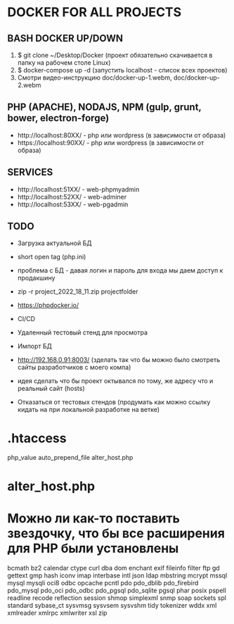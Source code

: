 # DOCKER FOR ALL PROJECTS

## BASH DOCKER UP/DOWN
1) $ git clone ~/Desktop/Docker (проект обязательно скачивается в папку на рабочем столе Linux)
2) $ docker-compose up -d (запустить localhost - список всех проектов)
3) Смотри видео-инструкцию doc/docker-up-1.webm, doc/docker-up-2.webm 

## PHP (APACHE), NODAJS, NPM (gulp, grunt, bower, electron-forge)
- http://localhost:80XX/ - php или wordpress (в зависимости от образа)
- https://localhost:90XX/ - php или wordpress (в зависимости от образа)

## SERVICES
- http://localhost:51XX/ - web-phpmyadmin
- http://localhost:52XX/ - web-adminer
- http://localhost:53XX/ - web-pgadmin

## TODO
- Загрузка актуальной БД
- short open tag (php.ini)
- проблема с БД - давая логин и пароль для входа мы даем доступ к продакшину
- zip -r project_2022_18_11.zip projectfolder
- https://phpdocker.io/
- CI/CD
- Удаленный тестовый стенд для просмотра
- Импорт БД

- http://192.168.0.91:8003/ (зделать так что бы можно было смотреть сайты разработчиков с моего компа)
- идея сделать что бы проект октывался по тому, же адресу что и реальный сайт (hosts)
- Отказаться от тестовых стендов (продумать как можно ссылку кидать на при локальной разработке на ветке)

# .htaccess
php_value auto_prepend_file alter_host.php

# alter_host.php
<?php
    $_SERVER['HTTP_HOST'] = 'anotherdomain.com';
?>

# Можно ли как-то поставить звездочку, что бы все расширения для PHP были установлены
bcmath bz2 calendar ctype curl dba dom enchant exif fileinfo filter ftp gd gettext gmp hash iconv imap interbase intl json ldap mbstring mcrypt mssql mysql mysqli oci8 odbc opcache pcntl pdo pdo_dblib pdo_firebird pdo_mysql pdo_oci pdo_odbc pdo_pgsql pdo_sqlite pgsql phar posix pspell readline recode reflection session shmop simplexml snmp soap sockets spl standard sybase_ct sysvmsg sysvsem sysvshm tidy tokenizer wddx xml xmlreader xmlrpc xmlwriter xsl zip
